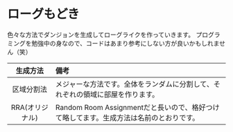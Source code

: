 # ローグもどき

色々な方法でダンジョンを生成してローグライクを作っていきます。
プログラミングを勉強中の身なので、コードはあまり参考にしない方が良いかもしれません（笑）

|生成方法|備考|
|:--:|:--|
|区域分割法|メジャーな方法です。全体をランダムに分割して、それぞれの領域に部屋を作ります。|
|RRA(オリジナル)|Random Room Assignmentだと長いので、格好つけて略してます。生成方法は名前のとおりです。|
